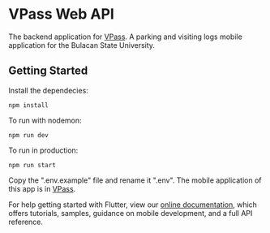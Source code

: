 # VPass Web API

The backend application for [VPass](https://github.com/cruzaljon1990/vpass). A parking and visiting logs mobile application for the Bulacan State University.

## Getting Started

Install the dependecies:

```
npm install
```

To run with nodemon:

```
npm run dev
```

To run in production:

```
npm run start
```

Copy the ".env.example" file and rename it ".env". The mobile application of this app is in [VPass](https://github.com/cruzaljon1990/vpass).

For help getting started with Flutter, view our
[online documentation](https://flutter.dev/docs), which offers tutorials,
samples, guidance on mobile development, and a full API reference.
